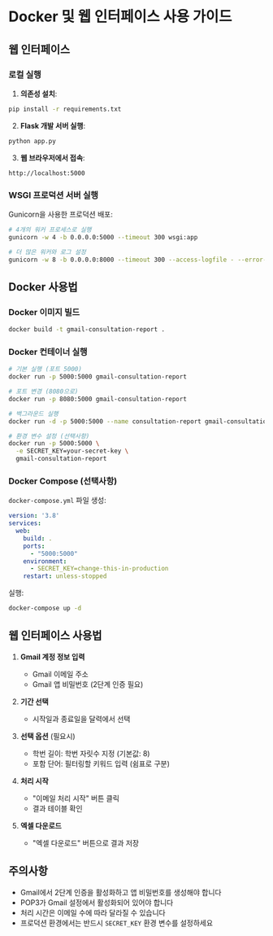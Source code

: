 # Docker 및 웹 인터페이스 사용 가이드

## 웹 인터페이스

### 로컬 실행

1. **의존성 설치**:
```bash
pip install -r requirements.txt
```

2. **Flask 개발 서버 실행**:
```bash
python app.py
```

3. **웹 브라우저에서 접속**:
```
http://localhost:5000
```

### WSGI 프로덕션 서버 실행

Gunicorn을 사용한 프로덕션 배포:

```bash
# 4개의 워커 프로세스로 실행
gunicorn -w 4 -b 0.0.0.0:5000 --timeout 300 wsgi:app

# 더 많은 워커와 로그 설정
gunicorn -w 8 -b 0.0.0.0:8000 --timeout 300 --access-logfile - --error-logfile - wsgi:app
```

## Docker 사용법

### Docker 이미지 빌드

```bash
docker build -t gmail-consultation-report .
```

### Docker 컨테이너 실행

```bash
# 기본 실행 (포트 5000)
docker run -p 5000:5000 gmail-consultation-report

# 포트 변경 (8080으로)
docker run -p 8080:5000 gmail-consultation-report

# 백그라운드 실행
docker run -d -p 5000:5000 --name consultation-report gmail-consultation-report

# 환경 변수 설정 (선택사항)
docker run -p 5000:5000 \
  -e SECRET_KEY=your-secret-key \
  gmail-consultation-report
```

### Docker Compose (선택사항)

`docker-compose.yml` 파일 생성:

```yaml
version: '3.8'
services:
  web:
    build: .
    ports:
      - "5000:5000"
    environment:
      - SECRET_KEY=change-this-in-production
    restart: unless-stopped
```

실행:
```bash
docker-compose up -d
```

## 웹 인터페이스 사용법

1. **Gmail 계정 정보 입력**
   - Gmail 이메일 주소
   - Gmail 앱 비밀번호 (2단계 인증 필요)

2. **기간 선택**
   - 시작일과 종료일을 달력에서 선택

3. **선택 옵션** (필요시)
   - 학번 길이: 학번 자릿수 지정 (기본값: 8)
   - 포함 단어: 필터링할 키워드 입력 (쉼표로 구분)

4. **처리 시작**
   - "이메일 처리 시작" 버튼 클릭
   - 결과 테이블 확인

5. **엑셀 다운로드**
   - "엑셀 다운로드" 버튼으로 결과 저장

## 주의사항

- Gmail에서 2단계 인증을 활성화하고 앱 비밀번호를 생성해야 합니다
- POP3가 Gmail 설정에서 활성화되어 있어야 합니다
- 처리 시간은 이메일 수에 따라 달라질 수 있습니다
- 프로덕션 환경에서는 반드시 `SECRET_KEY` 환경 변수를 설정하세요
